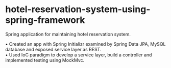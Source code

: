 # hotel-reservation-system-using-spring-framework
Spring application for maintaining hotel reservation system.


•	Created an app with Spring Initializr examined by Spring Data JPA, MySQL database and exposed service layer as REST.<br>
•	Used IoC paradigm to develop a service layer, build a controller and implemented testing using MockMvc. 
